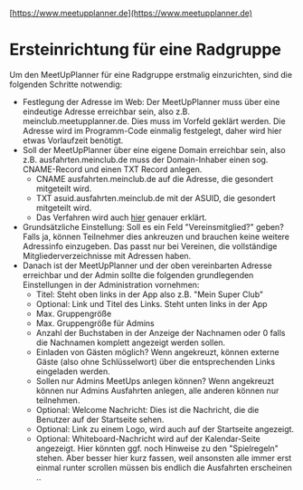 [https://www.meetupplanner.de](https://www.meetupplanner.de)
# Ersteinrichtung für eine Radgruppe

Um den MeetUpPlanner für eine Radgruppe erstmalig einzurichten, sind die folgenden Schritte notwendig:
- Festlegung der Adresse im Web: Der MeetUpPlanner muss über eine eindeutige Adresse erreichbar sein, also z.B. meinclub.meetupplanner.de. Dies muss im Vorfeld geklärt werden. Die Adresse wird im Programm-Code einmalig festgelegt, daher wird hier etwas Vorlaufzeit benötigt. 
- Soll der MeetUpPlanner über eine eigene Domain erreichbar sein, also z.B. ausfahrten.meinclub.de muss der Domain-Inhaber einen sog. CNAME-Record und einen TXT Record anlegen. 
  - CNAME ausfahrten.meinclub.de auf die Adresse, die gesondert mitgeteilt wird.
  - TXT asuid.ausfahrten.meinclub.de mit der ASUID, die gesondert mitgeteilt wird.
  - Das Verfahren wird auch [hier](https://docs.microsoft.com/de-de/azure/app-service/app-service-web-tutorial-custom-domain#cname) genauer erklärt.
- Grundsätzliche Einstellung: Soll es ein Feld "Vereinsmitglied?" geben? Falls ja, können Teilnehmer dies ankreuzen und brauchen keine weitere Adressinfo einzugeben. Das passt nur bei Vereinen, die vollständige Mitgliederverzeichnisse mit Adressen haben.
- Danach ist der MeetUpPlanner und der oben vereinbarten Adresse erreichbar und der Admin sollte die folgenden grundlegenden Einstellungen in der Administration vornehmen:
  - Titel: Steht oben links in der App also z.B. "Mein Super Club"
  - Optional: Link und Titel des Links. Steht unten links in der App
  - Max. Gruppengröße
  - Max. Gruppengröße für Admins
  - Anzahl der Buchstaben in der Anzeige der Nachnamen oder 0 falls die Nachnamen komplett angezeigt werden sollen.
  - Einladen von Gästen möglich? Wenn angekreuzt, können externe Gäste (also ohne Schlüsselwort) über die entsprechenden Links eingeladen werden.
  - Sollen nur Admins MeetUps anlegen können? Wenn angekreuzt können nur Admins Ausfahrten anlegen, alle anderen können nur teilnehmen.
  - Optional: Welcome Nachricht: Dies ist die Nachricht, die die Benutzer auf der Startseite sehen. 
  - Optional: Link zu einem Logo, wird auch auf der Startseite angezeigt.
  - Optional: Whiteboard-Nachricht wird auf der Kalendar-Seite angezeigt. Hier könnten ggf. noch Hinweise zu den "Spielregeln" stehen. Aber besser hier kurz fassen, weil ansonsten alle immer erst einmal runter scrollen müssen bis endlich die Ausfahrten erscheinen ..
   
  
